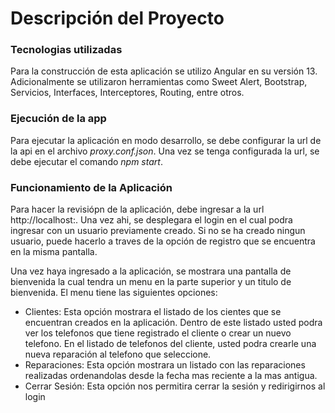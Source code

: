 # Descripción del Proyecto

### Tecnologias utilizadas

Para la construcción de esta aplicación se utilizo Angular en su versión 13. Adicionalmente se utilizaron herramientas como Sweet Alert, Bootstrap, Servicios, Interfaces, Interceptores, Routing, entre otros.

### Ejecución de la app

Para ejecutar la aplicación en modo desarrollo, se debe configurar la url de la api en el archivo _proxy.conf.json_. Una vez se tenga configurada la url, se debe ejecutar el comando _npm start_.

### Funcionamiento de la Aplicación

Para hacer la revisiópn de la aplicación, debe ingresar a la url http://localhost:<puerto>. Una vez ahi, se desplegara el login en el cual podra ingresar con un usuario previamente creado. Si no se ha creado ningun usuario, puede hacerlo a traves de la opción de registro que se encuentra en la misma pantalla.

Una vez haya ingresado a la aplicación, se mostrara una pantalla de bienvenida la cual tendra un menu en la parte superior y un titulo de bienvenida. El menu tiene las siguientes opciones:

- Clientes: Esta opción mostrara el listado de los cientes que se encuentran creados en la aplicación. Dentro de este listado usted podra ver los telefonos que tiene registrado el cliente o crear un nuevo telefono. En el listado de telefonos del cliente, usted podra crearle una nueva reparación al telefono que seleccione.
- Reparaciones: Esta opción mostrara un listado con las reparaciones realizadas ordenandolas desde la fecha mas reciente a la mas antigua.
- Cerrar Sesión: Esta opción nos permitira cerrar la sesión y redirigirnos al login
